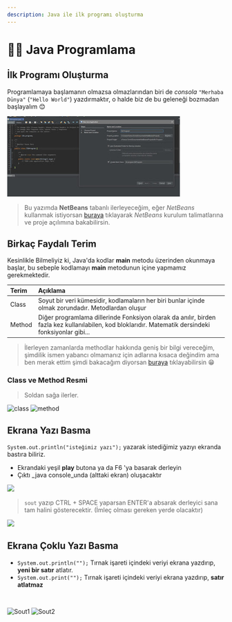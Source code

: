 ```yaml
---
description: Java ile ilk programı oluşturma
---
```


# 👩‍💻 Java Programlama

## İlk Programı Oluşturma <a id="ilk-programi-olusturma"></a>

Programlamaya başlamanın olmazsa olmazlarından biri de _consola_ `"Merhaba Dünya"` \(`"Hello World"`\) yazdırmaktır, o halde biz de bu geleneği bozmadan başlayalım 😊

![&#x130;lk program&#x131; olu&#x15F;turma](../../../.gitbook/assets/image%20%2862%29.png)

> Bu yazımda **NetBeans** tabanlı ilerleyeceğim, eğer _NetBeans_ kullanmak istiyorsan [buraya](https://github.com/yedhrab/YWiki/tree/169abadfd1b8862c004399268f6ca1f9f9359d61/1%20-%20Programlama%20Notlar%C4%B1/2%20-%20Java/1%20-%20Java%27ya%20Giri%C5%9F/NetBeans%20Kurulumu.md) tıklayarak _NetBeans_ kurulum talimatlarına ve proje açılımına bakabilirsin.

## Birkaç Faydalı Terim <a id="birkac-faydali-terim"></a>

Kesinlikle Bilmeliyiz ki, Java'da kodlar **main** metodu üzerinden okunmaya başlar, bu sebeple kodlamayı **main** metodunun içine yapmamız gerekmektedir.

| Terim | Açıklama |
| :--- | :--- |
| Class | Soyut bir veri kümesidir, kodlamaların her biri bunlar içinde olmak zorundadır. Metodlardan oluşur |
| Method | Diğer programlama dillerinde Fonksiyon olarak da anılır, birden fazla kez kullanılabilen, kod bloklarıdır. Matematik dersindeki fonksiyonlar gibi... |

> İlerleyen zamanlarda methodlar hakkında geniş bir bilgi vereceğim, şimdilik ismen yabancı olmamanız için adlarına kısaca değindim ama ben merak ettim şimdi bakacağım diyorsan [buraya](http://umiitkose.com/2015/08/metodlar/) tıklayabilirsin 😁

### Class ve Method Resmi <a id="class-ve-method-resmi"></a>

> Soldan sağa ilerler.

​![class](https://firebasestorage.googleapis.com/v0/b/gitbook-28427.appspot.com/o/assets%2F-LnsQQcX0CRx75Vk7yi2%2F-Lr_T4cte-AnjWwF1ImB%2F-Lr_TClKw8F1n_-mJFOa%2Fjava_class.jpg?generation=1571512981808849&alt=media) ![method](https://firebasestorage.googleapis.com/v0/b/gitbook-28427.appspot.com/o/assets%2F-LnsQQcX0CRx75Vk7yi2%2F-Lr_T4cte-AnjWwF1ImB%2F-Lr_TClMH8rMhA7sWPYP%2Fjava_method.jpg?generation=1571512976241074&alt=media)​‌

## Ekrana Yazı Basma <a id="ekrana-yazi-basma"></a>

`System.out.println("isteğimiz yazı");` yazarak istediğimiz yazıyı ekranda bastıra biliriz.‌

* Ekrandaki yeşil **play** butona ya da F6 'ya basarak derleyin
* Çıktı _java console_unda \(alttaki ekran\) oluşacaktır

![](https://blobscdn.gitbook.com/v0/b/gitbook-28427.appspot.com/o/assets%2F-LnsQQcX0CRx75Vk7yi2%2F-Lr_T4cte-AnjWwF1ImB%2F-Lr_TClOZN6lZBR0puZf%2Fjava_console_out.png?generation=1571512982879054&alt=media)

> `sout` yazıp CTRL + SPACE yaparsan ENTER'a absarak derleyici sana tam halini gösterecektir. \(İmleç olması gereken yerde olacaktır\)

![](https://blobscdn.gitbook.com/v0/b/gitbook-28427.appspot.com/o/assets%2F-LnsQQcX0CRx75Vk7yi2%2F-Lr_T4cte-AnjWwF1ImB%2F-Lr_TClQDIb_7vahgxnn%2Fjava_sout.png?generation=1571512983518491&alt=media)

## Ekrana Çoklu Yazı Basma <a id="ekrana-coklu-yazi-basma"></a>

* `System.out.println("");` Tırnak işareti içindeki veriyi ekrana yazdırıp, **yeni bir satır** atlatır.
* `System.out.print("");` Tırnak işareti içindeki veriyi ekrana yazdırıp, **satır atlatmaz**

‌

​![Sout1](https://firebasestorage.googleapis.com/v0/b/gitbook-28427.appspot.com/o/assets%2F-LnsQQcX0CRx75Vk7yi2%2F-Lr_T4cte-AnjWwF1ImB%2F-Lr_TClSw0PWJPWvhWX3%2Fjava_sout_ex.png?generation=1571512982398448&alt=media) ![Sout2](https://firebasestorage.googleapis.com/v0/b/gitbook-28427.appspot.com/o/assets%2F-LnsQQcX0CRx75Vk7yi2%2F-Lr_T4cte-AnjWwF1ImB%2F-Lr_TClUrcDy9mgCZfTu%2Fjava_sout_ex2.png?generation=1571512977719240&alt=media)

